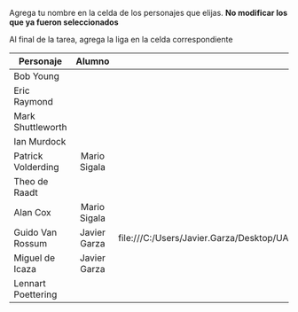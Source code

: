 Agrega tu nombre en la celda de los personajes que elijas. **No modificar los que ya fueron seleccionados**

Al final de la tarea, agrega la liga en la celda correspondiente


| Personaje        | Alumno           | Liga al trabajo terminado  |
| ------------- |:-------------:| -----:|
| Bob Young      |  |  |
| Eric Raymond     |       |    |
| Mark Shuttleworth |       |     |
| Ian Murdock | | |
| Patrick Volderding|Mario Sigala | |
| Theo de Raadt | | |
| Alan Cox|Mario Sigala | |
| Guido Van Rossum |Javier Garza |file:///C:/Users/Javier.Garza/Desktop/UACH/Miguel%20de%20Icaza%20y%20Guido%20Van%20Rossum.htm |
| Miguel de Icaza| Javier Garza| |
| Lennart Poettering | | |

